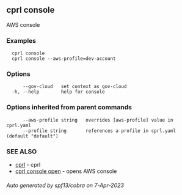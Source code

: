 ## cprl console

AWS console

### Examples

```
  cprl console
  cprl console --aws-profile=dev-account
```

### Options

```
      --gov-cloud   set context as gov-cloud
  -h, --help        help for console
```

### Options inherited from parent commands

```
      --aws-profile string   overrides [aws-profile] value in cprl.yaml
      --profile string       references a profile in cprl.yaml (default "default")
```

### SEE ALSO

* [cprl](cprl.md)	 - cprl
* [cprl console open](cprl_console_open.md)	 - opens AWS console

###### Auto generated by spf13/cobra on 7-Apr-2023
